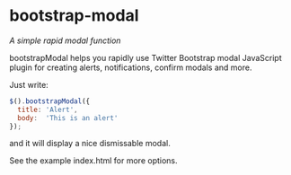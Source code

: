 bootstrap-modal
===============

*A simple rapid modal function*

bootstrapModal helps you rapidly use Twitter Bootstrap modal JavaScript plugin for creating alerts, notifications, confirm modals and more.

Just write:

```javascript
$().bootstrapModal({
  title: 'Alert',
  body:  'This is an alert'
});
```

and it will display a nice dismissable modal.

See the example index.html for more options.